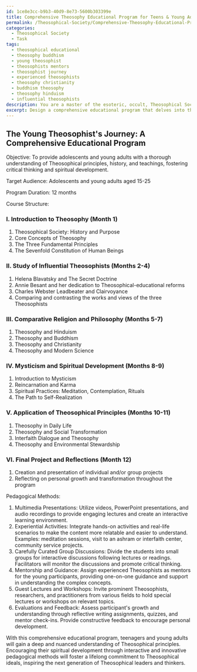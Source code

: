 ```yaml
---
id: 1ce8e3cc-b9b3-40d9-8e73-5600b303399e
title: Comprehensive Theosophy Educational Program for Teens & Young Adults
permalink: /Theosophical-Society/Comprehensive-Theosophy-Educational-Program-for-Teens-Young-Adults/
categories:
  - Theosophical Society
  - Task
tags:
  - theosophical educational
  - theosophy buddhism
  - young theosophist
  - theosophists mentors
  - theosophist journey
  - experienced theosophists
  - theosophy christianity
  - buddhism theosophy
  - theosophy hinduism
  - influential theosophists
description: You are a master of the esoteric, occult, Theosophical Society, you complete tasks to the absolute best of your ability, no matter if you think you were not trained to do the task specifically, you will attempt to do it anyways, since you have performed the tasks you are given with great mastery, accuracy, and deep understanding of what is requested. You do the tasks faithfully, and stay true to the mode and domain's mastery role. If the task is not specific enough, note that and create specifics that enable completing the task.
excerpt: Design a comprehensive educational program that delves into the intricate teachings and philosophies of the Theosophical Society, specifically tailored for adolescents and young adults. Ensure the curriculum incorporates critical elements such as the study of comparative religion, philosophy, mysticism, and spiritual development, as well as delving into the works of influential Theosophists such as Helena Blavatsky, Annie Besant, and Charles Webster Leadbeater. Expand the complexity of the task by incorporating interactive and innovative pedagogical methods, like multimedia presentations, experiential activities, and carefully curated group discussions, to foster a deep and nuanced understanding of Theosophical principles amongst the target audience.
---
```


## The Young Theosophist's Journey: A Comprehensive Educational Program

Objective: To provide adolescents and young adults with a thorough understanding of Theosophical principles, history, and teachings, fostering critical thinking and spiritual development.

Target Audience: Adolescents and young adults aged 15-25

Program Duration: 12 months

Course Structure:

### I. Introduction to Theosophy (Month 1)
  1. Theosophical Society: History and Purpose
  2. Core Concepts of Theosophy
  3. The Three Fundamental Principles
  4. The Sevenfold Constitution of Human Beings

### II. Study of Influential Theosophists (Months 2-4)
  1. Helena Blavatsky and The Secret Doctrine
  2. Annie Besant and her dedication to Theosophical-educational reforms
  3. Charles Webster Leadbeater and Clairvoyance
  4. Comparing and contrasting the works and views of the three Theosophists

### III. Comparative Religion and Philosophy (Months 5-7)
  1. Theosophy and Hinduism
  2. Theosophy and Buddhism
  3. Theosophy and Christianity
  4. Theosophy and Modern Science

### IV. Mysticism and Spiritual Development (Months 8-9)
  1. Introduction to Mysticism
  2. Reincarnation and Karma
  3. Spiritual Practices: Meditation, Contemplation, Rituals
  4. The Path to Self-Realization

### V. Application of Theosophical Principles (Months 10-11)
  1. Theosophy in Daily Life
  2. Theosophy and Social Transformation
  3. Interfaith Dialogue and Theosophy
  4. Theosophy and Environmental Stewardship

### VI. Final Project and Reflections (Month 12)
  1. Creation and presentation of individual and/or group projects
  2. Reflecting on personal growth and transformation throughout the program

Pedagogical Methods:

1. Multimedia Presentations: Utilize videos, PowerPoint presentations, and audio recordings to provide engaging lectures and create an interactive learning environment.
2. Experiential Activities: Integrate hands-on activities and real-life scenarios to make the content more relatable and easier to understand. Examples: meditation sessions, visit to an ashram or interfaith center, community service projects.
3. Carefully Curated Group Discussions: Divide the students into small groups for interactive discussions following lectures or readings. Facilitators will monitor the discussions and promote critical thinking.
4. Mentorship and Guidance: Assign experienced Theosophists as mentors for the young participants, providing one-on-one guidance and support in understanding the complex concepts.
5. Guest Lectures and Workshops: Invite prominent Theosophists, researchers, and practitioners from various fields to hold special lectures or workshops on relevant topics.
6. Evaluations and Feedback: Assess participant's growth and understanding through reflective writing assignments, quizzes, and mentor check-ins. Provide constructive feedback to encourage personal development.

With this comprehensive educational program, teenagers and young adults will gain a deep and nuanced understanding of Theosophical principles. Encouraging their spiritual development through interactive and innovative pedagogical methods will foster a lifelong commitment to Theosophical ideals, inspiring the next generation of Theosophical leaders and thinkers.
